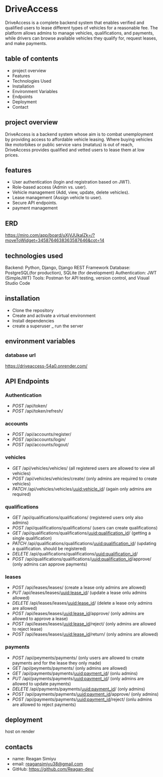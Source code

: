 # DriveAccess
DriveAccess is a complete backend system that enables verified and qualified users to lease different types of vehicles for a reasonable fee.  The platform allows admins to manage vehicles, qualifications, and payments, while drivers can browse available vehicles they qualify for, request leases, and make payments.

## table of contents
- project overview
- Features
- Technologies Used
- Installation
- Environment Variables
- Endpoints
- Deployment
- Contact

## project overview

DriveAccess is a backend system whose aim is to combat unemployment by providing access to affordable vehicle leasing.
Where buying vehicles like motorbikes or public service vans (matatus) is out of reach, DriveAccess provides qualified and vetted users to lease them at low prices.

## features
- User authentication (login and registration based on JWT).
- Role-based access (Admin vs. user).
- Vehicle management (Add, view, update, delete vehicles).
- Lease management (Assign vehicle to user).
- Secure API endpoints.
- payment management

## ERD
https://miro.com/app/board/uXjVJUkaIZk=/?moveToWidget=3458764638363587646&cot=14

## technologies used
Backend: Python, Django, Django REST Framework
Database: PostgreSQL(for production), SQLite (for development)
Authentication: JWT (SimpleJWT)
Tools: Postman for API testing, version control, and Visual Studio Code

## installation
- Clone the repository
- Create and activate a virtual environment
- Install dependencies
- create a superuser
_ run the server

## environment variables

### database url
https://driveaccess-54a0.onrender.com/

## API Endpoints

### Authentication
- *POST* /api/token/
- *POST* /api/token/refresh/

### accounts
- *POST* /api/accounts/register/
- *POST* /api/accounts/login/
- *POST* /api/accounts/logout/

### vehicles
- *GET* /api/vehicles/vehicles/  (all registered users are allowed to view all vehicles)
- *POST* /api/vehicles/vehicles/create/  (only admins are required to create vehicles)
- *PATCH* /api/vehicles/vehicles/<uuid:vehicle_id>/ (again only admins are required)

### qualifications
- *GET* /api/qualifications/qualifications/  (registered users only also admins)
- *POST* /api/qualifications/qualifications/ (users can create qualifications)
- *GET* /api/qualifications/qualifications/<uuid:qualification_id>/  (getting a single qualification)
- *PATCH* /api/qualifications/qualifications/<uuid:qualification_id>/ (updating a qualification. should be registered)
- *DELETE* /api/qualifications/qualifications/<uuid:qualification_id>/
- *POST* /api/qualifications/qualifications/<uuid:qualification_id>/approve/  (only admins can approve payments)

### leases
- *POST* /api/leases/leases/ (create a lease only admins are allowed)
- *PUT* /api/leases/leases/<uuid:lease_id>/  (update a lease onlu admins allowed)
- *DELETE* /api/leases/leases/<uuid:lease_id>/ (delete a lease only admins are allowed)
- *POST* /api/leases/leases/<uuid:lease_id>/approve/  (only admins are allowed to approve a lease)
- *POST* /api/leases/leases/<uuid:lease_id>/reject/  (only admins are allowed to reject lease)
- *POST* /api/leases/leases/<uuid:lease_id>/return/  (only admins are allowed)

### payments
- *POST* /api/peyments/payments/  (only users are allowed to create payments and for the lease they only made)
- *GET* /api/peyments/payments/  (only admins are allowed)
- *GET* /api/payments/payments/<uuid:payment_id>/  (onlu admins)
- *PUT* /api/payments/payments/<uuid:payment_id>/  (only admins are allowed to update payments)
- *DELETE* /api/payments/payments/<uuid:payment_id>/  (only admins)
- *POST*  /api/payments/payments/<uuid:payment_id>/approve/  (only admins)
- *POST*  /api/payments/payments/<uuid:payment_id>/reject/  (onlu admins are allowed to reject payments)

## deployment
host on render

## contacts
- name: Reagan Simiyu
- email: reagansimiyu38@gmail.com
- GitHub: https://github.com/Reagan-dev/

